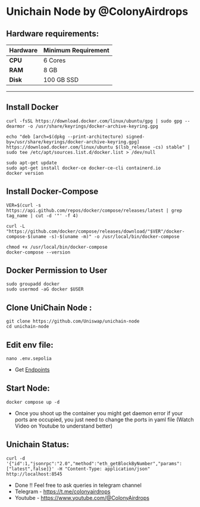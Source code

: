 # Unichain Node by @ColonyAirdrops

## Hardware requirements:

| **Hardware** | **Minimum Requirement** |
|--------------|-------------------------|
| **CPU**      | 6 Cores                 |
| **RAM**      | 8 GB                    | 
| **Disk**     | 100  GB  SSD            |

---

## Install Docker

```
curl -fsSL https://download.docker.com/linux/ubuntu/gpg | sudo gpg --dearmor -o /usr/share/keyrings/docker-archive-keyring.gpg

echo "deb [arch=$(dpkg --print-architecture) signed-by=/usr/share/keyrings/docker-archive-keyring.gpg] https://download.docker.com/linux/ubuntu $(lsb_release -cs) stable" | sudo tee /etc/apt/sources.list.d/docker.list > /dev/null

sudo apt-get update
sudo apt-get install docker-ce docker-ce-cli containerd.io
docker version
```
## Install Docker-Compose
```
VER=$(curl -s https://api.github.com/repos/docker/compose/releases/latest | grep tag_name | cut -d '"' -f 4)

curl -L "https://github.com/docker/compose/releases/download/"$VER"/docker-compose-$(uname -s)-$(uname -m)" -o /usr/local/bin/docker-compose

chmod +x /usr/local/bin/docker-compose
docker-compose --version
```

## Docker Permission to User

```
sudo groupadd docker
sudo usermod -aG docker $USER
```

## Clone UniChain Node :
```
git clone https://github.com/Uniswap/unichain-node
cd unichain-node
```
## Edit env file:
```
nano .env.sepolia
```

- Get [Endpoints](https://ethereum-sepolia.publicnode.com/)

## Start Node: 
```
docker compose up -d
```
- Once you shoot up the container you might get daemon error if your ports are occupied, you just need to change the ports in yaml file (Watch Video on Youtube to understand better)
## Unichain Status:
```
curl -d '{"id":1,"jsonrpc":"2.0","method":"eth_getBlockByNumber","params":["latest",false]}' -H "Content-Type: application/json" http://localhost:8545
```

- Done !! Feel free to ask queries in telegram channel
- Telegram - https://t.me/colonyairdrops
- Youtube - https://www.youtube.com/@ColonyAirdrops
